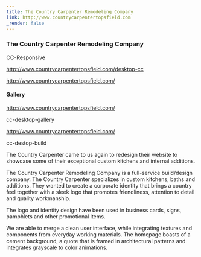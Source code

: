```yaml
---
title: The Country Carpenter Remodeling Company
link: http://www.countrycarpentertopsfield.com
_render: false
---
```


### The Country Carpenter Remodeling Company

CC-Responsive
    
http://www.countrycarpentertopsfield.com/desktop-cc
    
http://www.countrycarpentertopsfield.com/

#### Gallery
    
http://www.countrycarpentertopsfield.com/

cc-desktop-gallery
    
http://www.countrycarpentertopsfield.com/

cc-destop-build

The Country Carpenter came to us again to redesign their website to showcase some of their exceptional custom kitchens and internal additions.

The Country Carpenter Remodeling Company is a full-service build/design  company.  The Country Carpenter specializes in custom kitchens, baths and additions. They wanted to create a corporate identity that brings a country feel together with a sleek logo that promotes friendliness, attention to detail and quality workmanship.

The logo and identity design have been used in business cards, signs, pamphlets and other promotional items.

We are able to merge a clean user interface, while integrating textures and components from everyday working materials. The homepage boasts of a cement background, a quote that is framed in architectural patterns and integrates grayscale to color animations.

